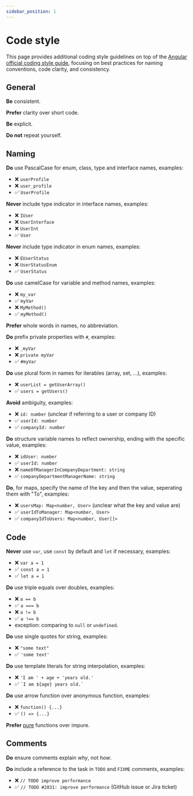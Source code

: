 ```yaml
---
sidebar_position: 1
---
```


# Code style

This page provides additional coding style guidelines on top of the [Angular official coding style guide](https://angular.dev/style-guide), 
focusing on best practices for naming conventions, code clarity, and consistency.

## General

**Be** consistent.

**Prefer** clarity over short code.

**Be** explicit.

**Do not** repeat yourself.

## Naming
**Do** use PascalCase for enum, class, type and interface names, examples:
- ❌ `userProfile`
- ❌ `user_profile`
- ✅ `UserProfile`

**Never** include type indicator in interface names, examples:
- ❌ `IUser`
- ❌ `UserInterface`
- ❌ `UserInt`
- ✅ `User`

**Never** include type indicator in enum names, examples:
- ❌ `EUserStatus`
- ❌ `UserStatusEnum`
- ✅ `UserStatus`

**Do** use camelCase for variable and method names, examples:
- ❌ `my_var`
- ✅ `myVar`
- ❌ `MyMethod()`
- ✅ `myMethod()`

**Prefer** whole words in names, no abbreviation.

**Do** prefix private properties with `#`, examples:
- ❌ `_myVar`
- ❌ `private myVar`
- ✅ `#myVar`

**Do** use plural form in names for iterables (array, set, ...), examples:
- ❌ `userList = getUserArray()`
- ✅ `users = getUsers()`

**Avoid** ambiguity, examples:
- ❌ `id: number` (unclear if referring to a user or company ID)
- ✅ `userId: number`
- ✅ `companyId: number`

**Do** structure variable names to reflect ownership, ending with the specific value, examples:
- ❌ `idUser: number`
- ✅ `userId: number`
- ❌ `nameOfManagerInCompanyDepartment: string`
- ✅ `companyDepartmentManagerName: string`

**Do**, for maps, specify the name of the key and then the value, seperating them with "To", examples:
- ❌ `usersMap: Map<number, User>` (unclear what the key and value are)
- ✅ `userIdToManager: Map<number, User>`
- ✅ `companyIdToUsers: Map<number, User[]>`

## Code

**Never** use `var`, use `const` by default and `let` if necessary, examples:
- ❌ `var a = 1`
- ✅ `const a = 1`
- ✅ `let a = 1`

**Do** use triple equals over doubles, examples:
- ❌ `a == b`
- ✅ `a === b`
- ❌ `a != b`
- ✅ `a !== b`
- exception: comparing to `null` or `undefined`.

**Do** use single quotes for string, examples:
- ❌ `"some text"`
- ✅ `'some text'`

**Do** use template literals for string interpolation, examples:
- ❌ `'I am ' + age + 'years old.'` 
- ✅ `` `I am ${age} years old.` `` 

**Do** use arrow function  over anonymous function, examples:
- ❌ `function() {...}`
- ✅ `() => {...}`

**Prefer** [pure](https://en.wikipedia.org/wiki/Pure_function) functions over impure.

## Comments

**Do** ensure comments explain _why_, not _how_.

**Do** include a reference to the task in `TODO` and `FIXME` comments, examples:
- ❌ `// TODO improve performance`
- ✅ `// TODO #2831: improve performance` (GitHub issue or Jira ticket)
